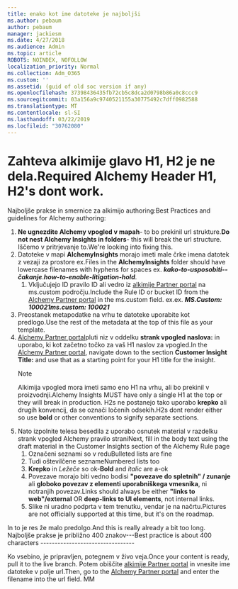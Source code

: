 ```yaml
---
title: enako kot ime datoteke je najboljši
ms.author: pebaum
author: pebaum
manager: jackiesm
ms.date: 4/27/2018
ms.audience: Admin
ms.topic: article
ROBOTS: NOINDEX, NOFOLLOW
localization_priority: Normal
ms.collection: Adm_O365
ms.custom: ''
ms.assetid: (guid of old soc version if any)
ms.openlocfilehash: 37398436435fb72cb5c8dca2d0798b86a0c8ccc9
ms.sourcegitcommit: 03a156a9c9740521155a30775492c7dff0982588
ms.translationtype: MT
ms.contentlocale: sl-SI
ms.lasthandoff: 03/22/2019
ms.locfileid: "30762080"
---
```

# <a name="required-alchemy-header-h1-h2s-dont-work"></a><span data-ttu-id="02acf-102">Zahteva alkimije glavo H1, H2 je ne dela.</span><span class="sxs-lookup"><span data-stu-id="02acf-102">Required Alchemy Header H1, H2's dont work.</span></span>
<span data-ttu-id="02acf-103">Najboljše prakse in smernice za alkimijo authoring:</span><span class="sxs-lookup"><span data-stu-id="02acf-103">Best Practices and guidelines for Alchemy authoring:</span></span>

1. <span data-ttu-id="02acf-104">**Ne ugnezdite Alchemy vpogled v mapah**- to bo prekinil url strukture.</span><span class="sxs-lookup"><span data-stu-id="02acf-104">**Do not nest Alchemy Insights in folders**- this will break the url structure.</span></span> <span data-ttu-id="02acf-105">Iščemo v pritrjevanje to.</span><span class="sxs-lookup"><span data-stu-id="02acf-105">We're looking into fixing this.</span></span>
1. <span data-ttu-id="02acf-106">Datoteke v mapi **AlchemyInsights** morajo imeti male črke imena datotek z vezaji za prostore ex.</span><span class="sxs-lookup"><span data-stu-id="02acf-106">Files in the **AlchemyInsights** folder should have lowercase filenames with hyphens for spaces ex.</span></span> <span data-ttu-id="02acf-107">***kako-to-usposobiti--čakanje***.</span><span class="sxs-lookup"><span data-stu-id="02acf-107">***how-to-enable-litigation-hold***.</span></span>
    1. <span data-ttu-id="02acf-108">Vključujejo ID pravilo ID ali vedro iz [alkimije Partner portal](https://alchemyportal.azurewebsites.net) na ms.custom področju.</span><span class="sxs-lookup"><span data-stu-id="02acf-108">Include the Rule ID or bucket ID from the [Alchemy Partner portal](https://alchemyportal.azurewebsites.net) in the ms.custom field.</span></span> <span data-ttu-id="02acf-109">ex.</span><span class="sxs-lookup"><span data-stu-id="02acf-109">ex.</span></span> <span data-ttu-id="02acf-110">***MS.Custom: 100021***</span><span class="sxs-lookup"><span data-stu-id="02acf-110">***ms.custom: 100021***</span></span>
1. <span data-ttu-id="02acf-111">Preostanek metapodatke na vrhu te datoteke uporabite kot predlogo.</span><span class="sxs-lookup"><span data-stu-id="02acf-111">Use the rest of the metadata at the top of this file as your template.</span></span>
1. <span data-ttu-id="02acf-112">[Alchemy Partner portal](https://alchemyportal.azurewebsites.net)pluti niz v oddelku **strank vpogled naslova:** in uporabo, ki kot začetno točko za vaš H1 naslov za vpogled.</span><span class="sxs-lookup"><span data-stu-id="02acf-112">In the [Alchemy Partner portal](https://alchemyportal.azurewebsites.net), navigate down to the section **Customer Insight Title:** and use that as a starting point for your H1 title for the insight.</span></span> 
    > [!NOTE]
    > <span data-ttu-id="02acf-113">Alkimija vpogled mora imeti samo eno H1 na vrhu, ali bo prekinil v proizvodnji.</span><span class="sxs-lookup"><span data-stu-id="02acf-113">Alchemy Insights MUST have only a single H1 at the top or they will break in production.</span></span> <span data-ttu-id="02acf-114">H2s ne postanejo tako uporabo **krepko** ali drugih konvencij, da se označi ločenih odsekih.</span><span class="sxs-lookup"><span data-stu-id="02acf-114">H2s dont render either so use **bold** or other conventions to signify separate sections.</span></span>
1. <span data-ttu-id="02acf-115">Nato izpolnite telesa besedila z uporabo osnutek material v razdelku strank vpogled Alchemy pravilo strani</span><span class="sxs-lookup"><span data-stu-id="02acf-115">Next, fill in the body text using the draft material in the Customer Insights section of the Alchemy Rule page</span></span>
    1. <span data-ttu-id="02acf-116">Označeni seznami so v redu</span><span class="sxs-lookup"><span data-stu-id="02acf-116">Bulleted lists are fine</span></span>
    1. <span data-ttu-id="02acf-117">Tudi oštevilčene sezname</span><span class="sxs-lookup"><span data-stu-id="02acf-117">Numbered lists too</span></span>
    1. <span data-ttu-id="02acf-118">**Krepko** in *Ležeče* so ok-</span><span class="sxs-lookup"><span data-stu-id="02acf-118">**Bold** and *italic* are a-ok</span></span>
    1. <span data-ttu-id="02acf-119">Povezave morajo biti vedno bodisi **"povezave do spletnih" / zunanje** ali **globoko povezav z elementi uporabniškega vmesnika**, ni notranjih povezav.</span><span class="sxs-lookup"><span data-stu-id="02acf-119">Links should always be either **"links to web"/external** OR **deep-links to UI elements**, not internal links.</span></span>
    1. <span data-ttu-id="02acf-120">Slike ni uradno podprta v tem trenutku, vendar je na načrtu.</span><span class="sxs-lookup"><span data-stu-id="02acf-120">Pictures are not officially supported at this time, but it's on the roadmap.</span></span>

<span data-ttu-id="02acf-121">In to je res že malo predolgo.</span><span class="sxs-lookup"><span data-stu-id="02acf-121">And this is really already a bit too long.</span></span> <span data-ttu-id="02acf-122">Najboljše prakse je približno 400 znakov---</span><span class="sxs-lookup"><span data-stu-id="02acf-122">Best practice is about 400 characters ---------------------------------</span></span>

<span data-ttu-id="02acf-123">Ko vsebino, je pripravljen, potegnem v živo veja.</span><span class="sxs-lookup"><span data-stu-id="02acf-123">Once your content is ready, pull it to the live branch.</span></span> <span data-ttu-id="02acf-124">Potem obiščite [alkimije Partner portal](https://alchemyportal.azurewebsites.net) in vnesite ime datoteke v polje url.</span><span class="sxs-lookup"><span data-stu-id="02acf-124">Then, go to the [Alchemy Partner portal](https://alchemyportal.azurewebsites.net) and enter the filename into the url field.</span></span> <span data-ttu-id="02acf-125">M</span><span class="sxs-lookup"><span data-stu-id="02acf-125">M</span></span>